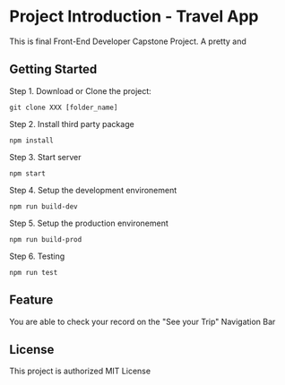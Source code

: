 # Project Introduction - Travel App

This is final Front-End Developer Capstone Project. A pretty and 

## Getting Started

Step 1. Download or Clone the project:
```
git clone XXX [folder_name]
```

Step 2. Install third party package
```
npm install
```

Step 3. Start server
```
npm start
```

Step 4. Setup the development environement
```
npm run build-dev
```

Step 5. Setup the production environement
```
npm run build-prod
```

Step 6. Testing
```
npm run test
```

## Feature

You are able to check your record on the "See your Trip" Navigation Bar

## License
 This project is authorized MIT License